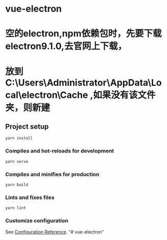 # vue-electron 
# 空的electron,npm依赖包时，先要下载electron9.1.0,去官网上下载，
# 放到C:\Users\Administrator\AppData\Local\electron\Cache ,如果没有该文件夹，则新建

## Project setup
```
yarn install
```

### Compiles and hot-reloads for development
```
yarn serve
```

### Compiles and minifies for production
```
yarn build
```

### Lints and fixes files
```
yarn lint
```

### Customize configuration
See [Configuration Reference](https://cli.vuejs.org/config/).
"# vue-electron" 
